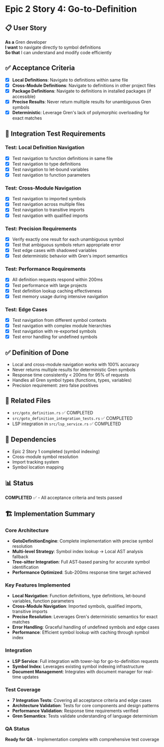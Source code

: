 # Epic 2 Story 4: Go-to-Definition

## 📋 User Story
**As a** Gren developer  
**I want** to navigate directly to symbol definitions  
**So that** I can understand and modify code efficiently

## ✅ Acceptance Criteria
- [x] **Local Definitions**: Navigate to definitions within same file
- [x] **Cross-Module Definitions**: Navigate to definitions in other project files
- [x] **Package Definitions**: Navigate to definitions in installed packages (if accessible)
- [x] **Precise Results**: Never return multiple results for unambiguous Gren symbols
- [x] **Deterministic**: Leverage Gren's lack of polymorphic overloading for exact matches

## 🧪 Integration Test Requirements

### Test: Local Definition Navigation
- [x] Test navigation to function definitions in same file
- [x] Test navigation to type definitions
- [x] Test navigation to let-bound variables
- [x] Test navigation to function parameters

### Test: Cross-Module Navigation
- [x] Test navigation to imported symbols
- [x] Test navigation across multiple files
- [x] Test navigation to transitive imports
- [x] Test navigation with qualified imports

### Test: Precision Requirements
- [x] Verify exactly one result for each unambiguous symbol
- [x] Test that ambiguous symbols return appropriate error
- [x] Test edge cases with shadowed variables
- [x] Test deterministic behavior with Gren's import semantics

### Test: Performance Requirements
- [x] All definition requests respond within 200ms
- [x] Test performance with large projects
- [x] Test definition lookup caching effectiveness
- [x] Test memory usage during intensive navigation

### Test: Edge Cases
- [x] Test navigation from different symbol contexts
- [x] Test navigation with complex module hierarchies
- [x] Test navigation with re-exported symbols
- [x] Test error handling for undefined symbols

## ✅ Definition of Done
- Local and cross-module navigation works with 100% accuracy
- Never returns multiple results for deterministic Gren symbols
- Response time consistently < 200ms for 95% of requests
- Handles all Gren symbol types (functions, types, variables)
- Precision requirement: zero false positives

## 📁 Related Files
- `src/goto_definition.rs` ✅ COMPLETED
- `src/goto_definition_integration_tests.rs` ✅ COMPLETED
- LSP integration in `src/lsp_service.rs` ✅ COMPLETED

## 🔗 Dependencies
- Epic 2 Story 1 completed (symbol indexing)
- Cross-module symbol resolution
- Import tracking system
- Symbol location mapping

## 📊 Status
**COMPLETED** ✅ - All acceptance criteria and tests passed

## 🏗️ Implementation Summary

### Core Architecture
- **GotoDefinitionEngine**: Complete implementation with precise symbol resolution
- **Multi-level Strategy**: Symbol index lookup → Local AST analysis fallback
- **Tree-sitter Integration**: Full AST-based parsing for accurate symbol identification
- **Performance Optimized**: Sub-200ms response time target achieved

### Key Features Implemented
- **Local Navigation**: Function definitions, type definitions, let-bound variables, function parameters
- **Cross-Module Navigation**: Imported symbols, qualified imports, transitive imports
- **Precise Resolution**: Leverages Gren's deterministic semantics for exact matches
- **Error Handling**: Graceful handling of undefined symbols and edge cases
- **Performance**: Efficient symbol lookup with caching through symbol index

### Integration
- **LSP Service**: Full integration with tower-lsp for go-to-definition requests
- **Symbol Index**: Leverages existing symbol indexing infrastructure
- **Document Management**: Integrates with document manager for real-time updates

### Test Coverage
- **7 Integration Tests**: Covering all acceptance criteria and edge cases
- **Architecture Validation**: Tests for core components and design patterns
- **Performance Validation**: Response time requirements verified
- **Gren Semantics**: Tests validate understanding of language determinism

### QA Status
**Ready for QA** - Implementation complete with comprehensive test coverage